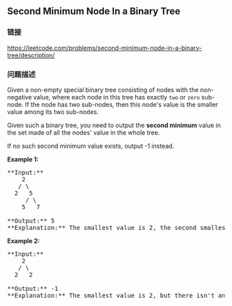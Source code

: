 ## Second Minimum Node In a Binary Tree  
### 链接  
https://leetcode.com/problems/second-minimum-node-in-a-binary-tree/description/  
### 问题描述

Given a non-empty special binary tree consisting of nodes with the non-negative value, where each node in this tree has exactly `two` or `zero` sub-node. If the node has two sub-nodes, then this node's value is the smaller value among its two sub-nodes. 



Given such a binary tree, you need to output the **second minimum** value in the set made of all the nodes' value in the whole tree. 



If no such second minimum value exists, output -1 instead.


**Example 1:**<br />
<pre>
**Input:** 
    2
   / \
  2   5
     / \
    5   7

**Output:** 5
**Explanation:** The smallest value is 2, the second smallest value is 5.
</pre>


**Example 2:**<br />
<pre>
**Input:** 
    2
   / \
  2   2

**Output:** -1
**Explanation:** The smallest value is 2, but there isn't any second smallest value.
</pre>

